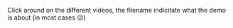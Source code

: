 
Click around on the different videos, the filename indicitate what the demo is about (in most cases 😉)

